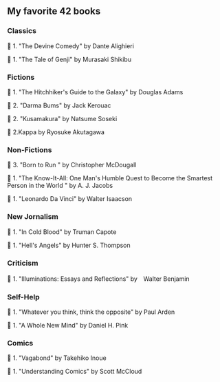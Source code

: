 <h2> My favorite 42 books </h2>

<h3> Classics </h3>

:closed_book: 1. "The Devine Comedy" by Dante Alighieri

:closed_book: 1. "The Tale of Genji" by Murasaki Shikibu



<h3> Fictions </h3>

:closed_book: 1. "The Hitchhiker's Guide to the Galaxy" by Douglas Adams 

:closed_book: 2. "Darma Bums" by Jack Kerouac

:closed_book: 2. "Kusamakura" by Natsume Soseki 

:closed_book: 2.Kappa by Ryosuke Akutagawa 



<h3> Non-Fictions </h3>

:closed_book: 3. "Born to Run " by Christopher McDougall 

:closed_book: 1. "The Know-It-All: One Man's Humble Quest to Become the Smartest Person in the World " by A. J. Jacobs

:closed_book: 1. "Leonardo Da Vinci" by Walter Isaacson



<h3> New Jornalism </h3>

:closed_book: 1. "In Cold Blood" by Truman Capote

:closed_book: 1. "Hell's Angels" by Hunter S. Thompson

<h3> Criticism </h3>

:closed_book: 1. "Illuminations: Essays and Reflections" by　Walter Benjamin 



<h3> Self-Help </h3>

:closed_book: 1. "Whatever you think, think the opposite" by Paul Arden

:closed_book: 1. "A Whole New Mind" by Daniel H. Pink


<h3> Comics </h3>

:closed_book: 1. "Vagabond" by Takehiko Inoue 

:closed_book: 1. "Understanding Comics" by Scott McCloud
